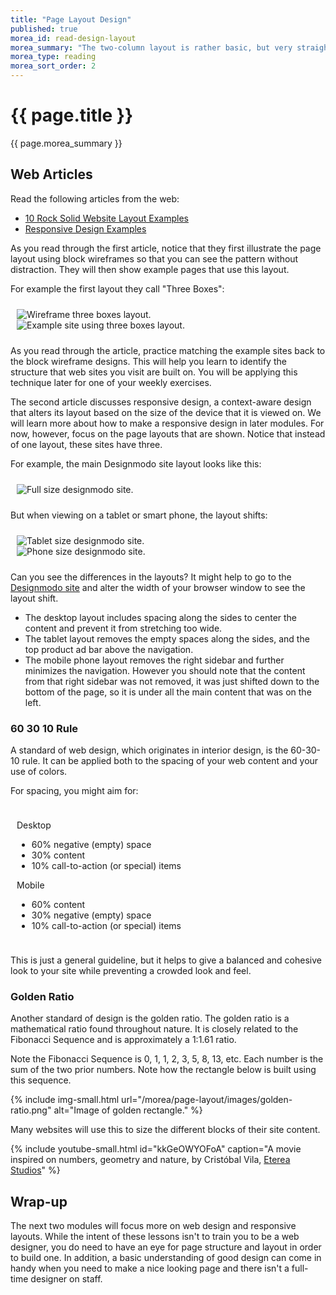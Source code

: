 ```yaml
---
title: "Page Layout Design"
published: true
morea_id: read-design-layout
morea_summary: "The two-column layout is rather basic, but very straight-forward to build using a simple CSS float. However, there are many more options. In this reading, we'll explore some more trendy layouts."
morea_type: reading
morea_sort_order: 2
---
```


# {{ page.title }}
{{ page.morea_summary }}

## Web Articles
Read the following articles from the web:

- [10 Rock Solid Website Layout Examples](https://designshack.net/articles/layouts/10-rock-solid-website-layout-examples/)
- [Responsive Design Examples](http://designmodo.com/responsive-design-examples/)

As you read through the first article, notice that they first illustrate the page layout using block wireframes so that you can see the pattern without distraction.  They will then show example pages that use this layout.  

For example the first layout they call "Three Boxes":

<div style="padding:10px">
  <div class="row">
    <div class="col-xs-12 col-md-6">
        <img class="img-responsive" src="{{ "/morea/page-layout/images/block-layout.png" | prepend:site.baseurl }}" alt="Wireframe three boxes layout.">
    </div>
    <div class="col-xs-12 col-md-6">
        <img class="img-responsive" src="{{ "/morea/page-layout/images/block-layout-applied.png" | prepend:site.baseurl }}" alt="Example site using three boxes layout.">
    </div>
  </div>
</div>

As you read through the article, practice matching the example sites back to the block wireframe designs.  This will help you learn to identify the structure that web sites you visit are built on.  You will be applying this technique later for one of your weekly exercises.

The second article discusses responsive design, a context-aware design that alters its layout based on the size of the device that it is viewed on.  We will learn more about how to make a responsive design in later modules. For now, however, focus on the page layouts that are shown.  Notice that instead of one layout, these sites have three.

For example, the main Designmodo site layout looks like this:

<div style="padding:10px">
  <div class="row">
    <div class="col-xs-12 col-md-8">
        <img class="img-responsive" src="{{ "/morea/page-layout/images/designmodo-full.png" | prepend:site.baseurl }}" alt="Full size designmodo site.">
    </div>
  </div>
</div>

But when viewing on a tablet or smart phone, the layout shifts:
<div style="padding:10px">
  <div class="row">
    <div class="col-xs-12 col-md-7">
        <img class="img-responsive" src="{{ "/morea/page-layout/images/designmodo-tablet.png" | prepend:site.baseurl }}" alt="Tablet size designmodo site.">
    </div>
    <div class="col-xs-12 col-md-5">
        <img class="img-responsive" src="{{ "/morea/page-layout/images/designmodo-phone.png" | prepend:site.baseurl }}" alt="Phone size designmodo site.">
    </div>
  </div>
</div>

Can you see the differences in the layouts?  It might help to go to the [Designmodo site](http://designmodo.com/) and alter the width of your browser window to see the layout shift.

- The desktop layout includes spacing along the sides to center the content and prevent it from stretching too wide.
- The tablet layout removes the empty spaces along the sides, and the top product ad bar above the navigation.  
- The mobile phone layout removes the right sidebar and further minimizes the navigation.  However you should note that the content from that right sidebar was not removed, it was just shifted down to the bottom of the page, so it is under all the main content that was on the left.

### 60 30 10 Rule
A standard of web design, which originates in interior design, is the 60-30-10 rule.  It can be applied both to the spacing of your web content and your use of colors.

For spacing, you might aim for:
<div style="padding:10px">
  <div class="row">
    <div class="col-xs-12 col-md-6">
        <p>Desktop</p>
        <ul>
          <li>60% negative (empty) space</li>
          <li>30% content</li>
          <li>10% call-to-action (or special) items</li>
        </ul>
    </div>
    <div class="col-xs-12 col-md-6">
        <p>Mobile</p>
        <ul>
          <li>60% content</li>
          <li>30% negative (empty) space</li>
          <li>10% call-to-action (or special) items</li>
        </ul>
    </div>
  </div>
</div>

This is just a general guideline, but it helps to give a balanced and cohesive look to your site while preventing a crowded look and feel.


### Golden Ratio
Another standard of design is the golden ratio.  The golden ratio is a mathematical ratio found throughout nature.  It is closely related to the Fibonacci Sequence and is approximately a 1:1.61 ratio.

Note the Fibonacci Sequence is 0, 1, 1, 2, 3, 5, 8, 13, etc.  Each number is the sum of the two prior numbers.  Note how the rectangle below is built using this sequence.

{% include img-small.html url="/morea/page-layout/images/golden-ratio.png" alt="Image of golden rectangle."
%}

Many websites will use this to size the different blocks of their site content.

{% include youtube-small.html id="kkGeOWYOFoA" caption="A movie inspired on numbers, geometry and nature, by Cristóbal Vila, [Eterea Studios](www.etereaestudios.com)"
%}

## Wrap-up
The next two modules will focus more on web design and responsive layouts.  While the intent of these lessons isn't to train you to be a web designer, you do need to have an eye for page structure and layout in order to build one. In addition, a basic understanding of good design can come in handy when you need to make a nice looking page and there isn't a full-time designer on staff.
